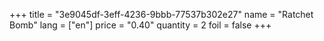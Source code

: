+++
title = "3e9045df-3eff-4236-9bbb-77537b302e27"
name = "Ratchet Bomb"
lang = ["en"]
price = "0.40"
quantity = 2
foil = false
+++
